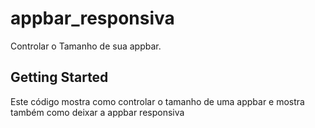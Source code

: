# appbar_responsiva

Controlar o Tamanho de sua appbar.

## Getting Started
Este código mostra como controlar o tamanho de uma appbar e mostra também como deixar a appbar responsiva


